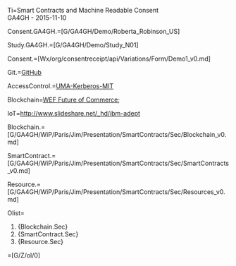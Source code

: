 Ti=Smart Contracts and Machine Readable Consent<br>GA4GH - 2015-11-10

Consent.GA4GH.=[G/GA4GH/Demo/Roberta_Robinson_US]

Study.GA4GH.=[G/GA4GH/Demo/Study_N01]

Consent.=[Wx/org/consentreceipt/api/Variations/Form/Demo1_v0.md]

Git.=<a href="http://github.com">GitHub</a>

AccessControl.=<a href="http://www.kerberos.org/">UMA-Kerberos-MIT</a>

Blockchain=<a href="http://www3.weforum.org/docs/WEF_The_future__of_financial_services.pdf">WEF Future of Commerce</a>; 

IoT=<a href="http://www.slideshare.net/_hd/ibm-adept">http://www.slideshare.net/_hd/ibm-adept</a>

Blockchain.=[G/GA4GH/WiP/Paris/Jim/Presentation/SmartContracts/Sec/Blockchain_v0.md]

SmartContract.=[G/GA4GH/WiP/Paris/Jim/Presentation/SmartContracts/Sec/SmartContracts_v0.md]

Resource.=[G/GA4GH/WiP/Paris/Jim/Presentation/SmartContracts/Sec/Resources_v0.md]

Olist=<ol><li>{Blockchain.Sec}<li>{SmartContract.Sec}<li>{Resource.Sec}</ol>

=[G/Z/ol/0]
